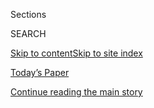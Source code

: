<div id="app">

<div>

<div class="NYTAppHideMasthead css-zz1s19 e1suatyy0">

<div class="section css-ui9rw0 e1suatyy2">

<div class="css-11hrj97 er09x8g0">

<div class="css-6n7j50">

</div>

<span class="css-1dv1kvn">Sections</span>

<div class="css-10488qs">

<span class="css-1dv1kvn">SEARCH</span>

</div>

[Skip to content](#site-content)[Skip to site
index](#site-index)

</div>

<div class="css-10698na e1huz5gh0">

</div>

</div>

<div id="masthead-bar-one" class="section hasLinks css-15hmgas e1csuq9d3">

<div class="css-uqyvli e1csuq9d0">

</div>

<div class="css-1uqjmks e1csuq9d1">

</div>

<div class="css-9e9ivx">

[](https://myaccount.nytimes3xbfgragh.onion/auth/login?response_type=cookie&client_id=vi)

</div>

<div class="css-1bvtpon e1csuq9d2">

[Today’s Paper](https://www.nytimes3xbfgragh.onion/section/todayspaper)

</div>

</div>

</div>

</div>

<div data-aria-hidden="false">

<div id="site-content" data-role="main">

<div class="css-1ffjgkm">

</div>

<div id="top-wrapper" class="css-15p45cc eaca97t0" type="top">

<div id="top-slug" class="css-19x0jxb eaca97t1" hidden="">

Advertisement

</div>

[Continue reading the main
story](#after-top)

<div class="ad top-wrapper" style="text-align:center;height:100%;display:block;min-height:90px">

<div id="top" class="place-ad" data-position="top" data-size-key="top">

</div>

</div>

<div id="after-top">

</div>

</div>

<div id="collection-the-112419-issue" class="section css-15h4p1b e9abtgs0">

<div class="css-1j21atc e1svk9qx1">

<div class="css-fmiefx e1svk9qx2">

<div class="css-1hk7r2m eu54l5x0">

<div id="sponsor-wrapper" class="css-7a1pgi eaca97t0" type="sponsor" hidden="">

<div id="sponsor-slug" class="css-1l4mleb eaca97t1" hidden="">

Supported by

</div>

[Continue reading the main
story](#after-sponsor)

<div id="sponsor" class="ad sponsor-wrapper" style="text-align:left;height:100%;display:block">

</div>

<div id="after-sponsor">

</div>

</div>

</div>

### <span class="css-15smmd5 ezz4tcd1">[Magazine](/section/magazine)</span>

</div>

<div class="css-nfcc9b e1svk9qx3">

<div class="css-vl9dhg e1svk9qx5">

<div class="css-1nrhkj6 e1svk9qx6">

# The 11.24.19 Issue

<div class="follow-button-placeholder" data-collection-id="">

</div>

</div>

</div>

</div>

</div>

<div class="css-4svvz1 ekkqrpp0">

<div id="collection-highlights-container" class="section css-18l1u7x e46isfb1">

<div class="template-1 css-gfgt40 ekkqrpp1">

## Highlights

1.  ![<span class="css-13wzayb e1oaj3zl2"><span class="css-1dv1kvn">Credit</span>Paola
    Kudacki for The New York
    Times</span>](https://static01.graylady3jvrrxbe.onion/images/2019/11/24/magazine/24mag-freshmen-cover/24mag-freshmen-cover-jumbo-v13.jpg)
    
    <div class="css-gjijuv">
    
    ### Feature
    
    ## [Hope and High Drama: A Year With Two New Democratic Congresswomen](/2019/11/18/magazine/ayanna-pressley-abigail-spanberger-democratic-women-congress.html)
    
    We followed Ayanna Pressley and Abigail Spanberger as they figured
    out Washington, forged alliances on the Hill — and clashed with
    their own
    party.
    
    <span class="css-1oaezp0"></span><span class="css-1q6w006 e4e4i5l3"></span><span class="css-9voj2j">By
    <span class="css-1baulvz last-byline" itemprop="name">Susan
    Dominus</span></span>
    
    </div>

2.  ![<span class="css-1samh1w e1oaj3zl2"><span class="css-1dv1kvn">Credit</span>Jim
    Judkis</span>](https://static01.graylady3jvrrxbe.onion/images/2019/11/24/magazine/24mag-rogers-image/24mag-rogers-image-videoLarge-v4.jpg)
    
    <div class="css-10wtrbd">
    
    ## [The Mister Rogers No One Saw](/2019/11/19/magazine/mr-rogers.html)
    
    Fred Rogers wasn’t just a brilliant educator and a profoundly moral
    person. He was an uncompromising
    artist.
    
    <span class="css-1oaezp0"></span><span class="css-1q6w006 e4e4i5l3"></span><span class="css-9voj2j">By
    <span class="css-1baulvz last-byline" itemprop="name">Jeanne Marie
    Laskas</span></span>
    
    </div>

3.  ![<span class="css-1samh1w e1oaj3zl2"><span class="css-1dv1kvn">Credit</span>Universal
    Pictures</span>](https://static01.graylady3jvrrxbe.onion/images/2019/11/24/magazine/24mag-queen-slim/24mag-queen-slim-videoLarge-v3.jpg)
    
    <div class="css-10wtrbd">
    
    ### Feature
    
    ## [‘Queen & Slim’ Could Be One of the Great Love Stories of All Time — if You Let It](/2019/11/21/magazine/queen-slim-movie.html)
    
    The film is a rare portrayal of black people in our fullness — angry
    and frightened and hurt, euphoric and loving and
    free.
    
    <span class="css-1oaezp0"></span><span class="css-1q6w006 e4e4i5l3"></span><span class="css-9voj2j">By
    <span class="css-1baulvz last-byline" itemprop="name">Carvell
    Wallace</span></span>
    
    </div>

4.  ![<span class="css-1samh1w e1oaj3zl2"><span class="css-1dv1kvn">Credit</span>Photo
    illustration by Mike
    McQuade</span>](https://static01.graylady3jvrrxbe.onion/images/2019/11/24/magazine/24mag-screenland-1/24mag-screenland-1-videoLarge-v2.png)
    
    <div class="css-10wtrbd">
    
    ### Screenland
    
    ## [The Moms of TikTok Are Deeply Corny — and Gloriously Free](/2019/11/20/magazine/tiktok-mom.html)
    
    On Instagram, “mom” means linen-clad babies and perfect homes. On
    TikTok, it’s real women being their wholesome, goofy
    selves.
    
    <span class="css-1oaezp0"></span><span class="css-1q6w006 e4e4i5l3"></span><span class="css-9voj2j">By
    <span class="css-1baulvz last-byline" itemprop="name">Carina
    Chocano</span></span>
    
    </div>

</div>

<div class="css-1xdhyk6 e46isfb0">

<div class="css-zk12ih ef6si7p0">

1.  ### Letter of Recommendation
    
    ![<span class="css-2s0ord e1oaj3zl2"><span class="css-1dv1kvn">Credit</span>Illustration
    by Alicia
    Adamerovich</span>](https://static01.graylady3jvrrxbe.onion/images/2019/11/24/magazine/24mag-LOR-image1/24mag-LOR-image1-videoLarge.png)
    
    <div class="css-10wtrbd">
    
    ## [Letter of Recommendation: Terry Theise Wine Catalogs](/2019/11/19/magazine/letter-of-recommendation-terry-theise-wine-catalogs.html)
    
    We think we know what we like — but do we understand
    why?
    
    <span class="css-me3p27"></span><span class="css-1q6w006 e4e4i5l3"></span><span class="css-9voj2j">By
    <span class="css-1baulvz last-byline" itemprop="name">Joe
    Appel</span></span>
    
    </div>

2.  ### Diagnosis
    
    ![<span class="css-2s0ord e1oaj3zl2"><span class="css-1dv1kvn">Credit</span>Photo
    illustration by Ina
    Jang</span>](https://static01.graylady3jvrrxbe.onion/images/2019/11/24/magazine/24mag-diagnosis-1/24mag-diagnosis-1-videoLarge-v2.png)
    
    <div class="css-10wtrbd">
    
    ## [She Had Two Heart Attacks, but Normal Arteries. What Was Going On?](/2019/11/20/magazine/heart-attack-diagnosis.html)
    
    Her doctors were puzzled until one asked a question she’d never
    heard before. The answer was yes, all the time, since
    childhood.
    
    <span class="css-me3p27"></span><span class="css-1q6w006 e4e4i5l3"></span><span class="css-9voj2j">By
    <span class="css-1baulvz last-byline" itemprop="name">Lisa Sanders,
    M.D.</span></span>
    
    </div>

3.  ### The Ethicist
    
    ![<span class="css-2s0ord e1oaj3zl2"><span class="css-1dv1kvn">Credit</span>Illustration
    by Tomi
    Um</span>](https://static01.graylady3jvrrxbe.onion/images/2019/11/24/magazine/24mag-ethicist/24mag-ethicist-videoLarge.jpg)
    
    <div class="css-10wtrbd">
    
    ## [Should I Report Officiants Who Won’t Marry Same-Sex Couples?](/2019/11/19/magazine/should-i-report-officiants-who-wont-marry-same-sex-couples.html)
    
    The magazine’s Ethicist columnist on outing wedding vendors that
    won’t work with L.G.B.T.Q. couples and the problem with exploiting
    emergency-room
    services.
    
    <span class="css-me3p27"></span><span class="css-1q6w006 e4e4i5l3"></span><span class="css-9voj2j">By
    <span class="css-1baulvz last-byline" itemprop="name">Kwame Anthony
    Appiah</span></span>
    
    </div>

4.  ### Eat
    
    ![<span class="css-2s0ord e1oaj3zl2"><span class="css-1dv1kvn">Credit</span>Sarah
    Anne Ward for The New York Times. Food stylist: Maggie Ruggiero.
    Prop stylist: Paola
    Andrea.</span>](https://static01.graylady3jvrrxbe.onion/images/2019/11/24/magazine/24mag-eat/24mag-eat-videoLarge.jpg)
    
    <div class="css-10wtrbd">
    
    ## [This Breathtakingly Crisp Risotto Cake Is Italian Perfection](/2019/11/19/magazine/risotto-cake-recipe.html)
    
    Repurpose creamy risotto Milanese as a crispy, golden disc. No
    garnish
    needed.
    
    <span class="css-me3p27"></span><span class="css-1q6w006 e4e4i5l3"></span><span class="css-9voj2j">By
    <span class="css-1baulvz last-byline" itemprop="name">Gabrielle
    Hamilton</span></span>
    
    </div>

5.  ### Studies Show
    
    ![<span class="css-2s0ord e1oaj3zl2"><span class="css-1dv1kvn">Credit</span>Illustration
    by Ori
    Toor</span>](https://static01.graylady3jvrrxbe.onion/images/2019/11/24/magazine/24StudiesShow_2/24StudiesShow_2-videoLarge-v2.jpg)
    
    <div class="css-10wtrbd">
    
    ## [Will Science Ever Give Us a Better Night’s Sleep?](/2019/11/19/magazine/will-science-ever-give-us-a-better-nights-sleep.html)
    
    Unraveling the mysteries of sleep might depend on studying the genes
    of people who don’t get
    much.
    
    <span class="css-me3p27"></span><span class="css-1q6w006 e4e4i5l3"></span><span class="css-9voj2j">By
    <span class="css-1baulvz last-byline" itemprop="name">Kim
    Tingley</span></span>
    
    </div>

</div>

</div>

<div class="css-1xdhyk6 e46isfb0">

<div class="css-zk12ih ef6si7p0">

1.  ### Tip
    
    ![<span class="css-2s0ord e1oaj3zl2"><span class="css-1dv1kvn">Credit</span>Illustration
    by
    Radio</span>](https://static01.graylady3jvrrxbe.onion/images/2019/11/24/magazine/24Mag-Tip-1/24Mag-Tip-1-videoLarge-v2.jpg)
    
    <div class="css-10wtrbd">
    
    ## [How to Give Away Your Trust Fund](/2019/11/21/magazine/resource-generation.html)
    
    Don’t ignore a feeling that you have more than you need. Talk about
    money — with family and
    others.
    
    <span class="css-me3p27"></span><span class="css-1q6w006 e4e4i5l3"></span><span class="css-9voj2j">By
    <span class="css-1baulvz last-byline" itemprop="name">Malia
    Wollan</span></span>
    
    </div>

2.  ### Poem
    
    ![<span class="css-2s0ord e1oaj3zl2"><span class="css-1dv1kvn">Credit</span></span>](https://static01.graylady3jvrrxbe.onion/images/2019/11/24/magazine/24mag-poem-1/24mag-poem-1-videoLarge.png)
    
    <div class="css-10wtrbd">
    
    ## [Poem: La Migra](/2019/11/21/magazine/poem-la-migra.html)
    
    This poem examines what it means to be an immigrant on the
    edge.
    
    <span class="css-me3p27"></span><span class="css-1q6w006 e4e4i5l3"></span><span class="css-9voj2j">By
    <span class="css-1baulvz" itemprop="name">José Antonio
    Rodríguez</span> and
    <span class="css-1baulvz last-byline" itemprop="name">Naomi Shihab
    Nye</span></span>
    
    </div>

3.  ### Judge John Hodgman
    
    ![<span class="css-2s0ord e1oaj3zl2"><span class="css-1dv1kvn">Credit</span>Illustration
    by Louise Zergaeng
    Pomeroy</span>](https://static01.graylady3jvrrxbe.onion/images/2019/02/12/magazine/Mag-Hodgman-1/Mag-Hodgman-1-videoLarge.jpg)
    
    <div class="css-10wtrbd">
    
    ## [Judge John Hodgman on Bar Trivia Etiquette](/2019/11/21/magazine/judge-john-hodgman-on-bar-trivia-etiquette.html)
    
    How should one deal with a teammate willing to “die on this
    hill”?
    
    <span class="css-me3p27"></span><span class="css-1q6w006 e4e4i5l3"></span><span class="css-9voj2j">By
    <span class="css-1baulvz last-byline" itemprop="name">Judge John
    Hodgman</span></span>
    
    </div>

</div>

</div>

</div>

<div id="mid1-wrapper" class="css-1mn4oms eaca97t0" type="rank">

<div id="mid1-slug" class="css-1tag3rd eaca97t1">

Advertisement

</div>

[Continue reading the main
story](#after-mid1)

<div id="mid1" class="ad mid1-wrapper" style="text-align:center;height:100%;display:block">

</div>

<div id="after-mid1">

</div>

</div>

</div>

</div>

</div>

## Site Index

<div>

</div>

## Site Information Navigation

  - [© <span>2020</span> <span>The New York Times
    Company</span>](https://help.nytimes3xbfgragh.onion/hc/en-us/articles/115014792127-Copyright-notice)

<!-- end list -->

  - [NYTCo](https://www.nytco.com/)
  - [Contact
    Us](https://help.nytimes3xbfgragh.onion/hc/en-us/articles/115015385887-Contact-Us)
  - [Work with us](https://www.nytco.com/careers/)
  - [Advertise](https://nytmediakit.com/)
  - [T Brand Studio](http://www.tbrandstudio.com/)
  - [Your Ad
    Choices](https://www.nytimes3xbfgragh.onion/privacy/cookie-policy#how-do-i-manage-trackers)
  - [Privacy](https://www.nytimes3xbfgragh.onion/privacy)
  - [Terms of
    Service](https://help.nytimes3xbfgragh.onion/hc/en-us/articles/115014893428-Terms-of-service)
  - [Terms of
    Sale](https://help.nytimes3xbfgragh.onion/hc/en-us/articles/115014893968-Terms-of-sale)
  - [Site
    Map](https://spiderbites.nytimes3xbfgragh.onion)
  - [Help](https://help.nytimes3xbfgragh.onion/hc/en-us)
  - [Subscriptions](https://www.nytimes3xbfgragh.onion/subscription?campaignId=37WXW)

</div>

</div>
